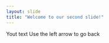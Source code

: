 ```yaml
---
layout: slide
title: "Welcome to our second slide!"
---
```

Yout text
Use the left arrow to go back
